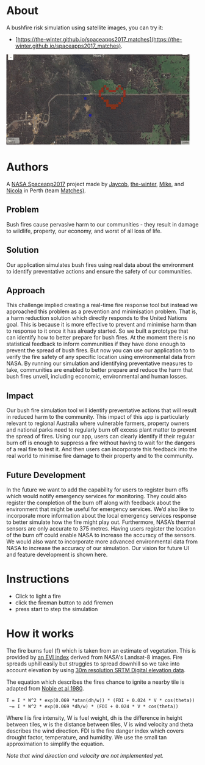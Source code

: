 # About

A bushfire risk simulation using satellite images, you can try it:
- [https://the-winter.github.io/spaceapps2017_matches](https://the-winter.github.io/spaceapps2017_matches).

![](images/simulation.gif)

# Authors

A [NASA Spaceapp2017](https://2017.spaceappschallenge.org/) project made by [Jaycob](https://github.com/JaycobC), [the-winter](https://github.com/the-winter), [Mike](https://github.com/wassname), and [Nicola](https://github.com/nicolaruprecht) in Perth (team [Matches)](https://2017.spaceappschallenge.org/challenges/warning-danger-ahead/and-you-can-help-fight-fires/teams/matches/stream).

## Problem

Bush fires cause pervasive harm to our communities - they result in damage to wildlife, property, our economy, and worst of all loss of life.

## Solution

Our application simulates bush fires using real data about the environment to identify preventative actions and ensure the safety of our communities.

## Approach

This challenge implied creating a real-time fire response tool but instead we approached this problem as a prevention and minimisation problem. That is, a harm reduction solution which directly responds to the United Nations goal. This is because it is more effective to prevent and minimise harm than to response to it once it has already started. So we built a prototype that can identify how to better prepare for bush fires. At the moment there is no statistical feedback to inform communities if they have done enough to prevent the spread of bush fires. But now you can use our application to to verify the fire safety of any specific location using environmental data from NASA. By running our simulation and identifying preventative measures to take, communities are enabled to better prepare and reduce the harm that bush fires unveil, including economic, environmental and human losses.

## Impact

Our bush fire simulation tool will identify preventative actions that will result in reduced harm to the community. This impact of this app is particularly relevant to regional Australia where vulnerable farmers, property owners and national parks need to regularly burn off excess plant matter to prevent the spread of fires. Using our app, users can clearly identify if their regular burn off is enough to suppress a fire without having to wait for the dangers of a real fire to test it. And then users can incorporate this feedback into the real world to minimise fire damage to their property and to the community.

## Future Development

In the future we want to add the capability for users to register burn offs which would notify emergency services for monitoring. They could also register the completion of the burn off along with feedback about the environment that might be useful for emergency services. We’d also like to incorporate more information about the local emergency services response to better simulate how the fire might play out. Furthermore, NASA’s thermal sensors are only accurate to 375 metres. Having users register the location of the burn off could enable NASA to increase the accuracy of the sensors. We would also want to incorporate more advanced environmental data from NASA to increase the accuracy of our simulation.
Our vision for future UI and feature development is shown here.

# Instructions

- Click to light a fire
- click the fireman button to add firemen
- press start to step the simulation

# How it works

The fire burns fuel (f) which is taken from an estimate of vegetation. This is provided by [an EVI index](https://explorer.earthengine.google.com/#detail/LANDSAT%2FLC8_L1T_ANNUAL_EVI) derived from NASA's Landsat-8 images. Fire spreads uphill easily but struggles to spread downhill so we take into account elevation by using [30m resolution SRTM Digital elevation data](https://explorer.earthengine.google.com/#detail/USGS%2FSRTMGL1_003).

The equation which describes the fires chance to ignite a nearby tile is adapted from [Noble et al 1980](https://www.researchgate.net/publication/229624147_McArthur's_fire-danger_meters_expressed_as_equations).

```
T = I * W^2 * exp(0.069 *atan(dh/w)) * (FDI + 0.024 * V * cos(theta))
 ~= I * W^2 * exp(0.069 *dh/w) * (FDI + 0.024 * V * cos(theta))
```

Where I is fire intensity, W is fuel weight, dh is the difference in height between tiles, w is the distance between tiles, V is wind velocity and theta describes the wind direction. FDI is the fire danger index which covers drought factor, temperature, and humidity. We use the small tan approximation to simplify the equation.

*Note that wind direction and velocity are not implemented yet.*
